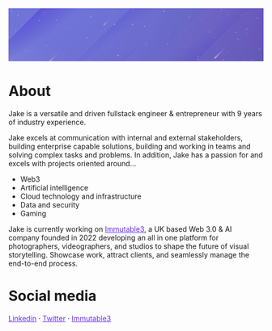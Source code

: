 <div id="top"></div>

<div align="center">
  <a href="https://github.com/onlyimmutable">
    <img src="https://raw.githubusercontent.com/OnlyImmutable/OnlyImmutable/master/assets/header.jpg" alt="Header">
  </a>
</div>


# **About**
Jake is a versatile and driven fullstack engineer & entrepreneur with 9 years of industry experience. 

Jake excels at communication with internal and external stakeholders, building enterprise capable solutions, building and working in teams and solving complex tasks and problems.  In addition, Jake has a passion for and excels with projects oriented around...

- Web3
- Artificial intelligence 
- Cloud technology and infrastructure
- Data and security
- Gaming

Jake is currently working on <a href="https://www.immutable3.com/" target="_blank" style="color: #672FED">Immutable3</a>, a UK based Web 3.0 & AI company founded in 2022 developing an all in one platform for photographers, videographers, and studios to shape the future of visual storytelling. Showcase work, attract clients, and seamlessly manage the end-to-end process.

# **Social media**

<p align="left">
  <a href="https://www.linkedin.com/in/onlyimmutable/" target="_blank" style="color: #672FED">Linkedin</a>
  ·
  <a href="https://www.twitter.com/onlyimmutable/" target="_blank" style="color: #672FED">Twitter</a>
  ·
  <a href="https://www.immutable3.com/" target="_blank" style="color: #672FED">Immutable3</a>
</p>
